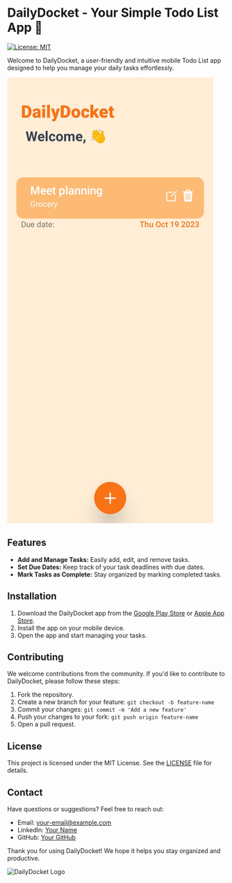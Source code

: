 # DailyDocket - Your Simple Todo List App 📝

[![License: MIT](https://img.shields.io/badge/License-MIT-blue.svg)](https://opensource.org/licenses/MIT)

Welcome to DailyDocket, a user-friendly and intuitive mobile Todo List app designed to help you manage your daily tasks effortlessly.

![DailyDocket App Screenshot](./assets/images/dailydocket.jpeg)

## Features

- **Add and Manage Tasks:** Easily add, edit, and remove tasks.
- **Set Due Dates:** Keep track of your task deadlines with due dates.
- **Mark Tasks as Complete:** Stay organized by marking completed tasks.

## Installation

1. Download the DailyDocket app from the [Google Play Store](#) or [Apple App Store](#).
2. Install the app on your mobile device.
3. Open the app and start managing your tasks.

## Contributing

We welcome contributions from the community. If you'd like to contribute to DailyDocket, please follow these steps:

1. Fork the repository.
2. Create a new branch for your feature: `git checkout -b feature-name`
3. Commit your changes: `git commit -m 'Add a new feature'`
4. Push your changes to your fork: `git push origin feature-name`
5. Open a pull request.

## License

This project is licensed under the MIT License. See the [LICENSE](LICENSE) file for details.

## Contact

Have questions or suggestions? Feel free to reach out:

- Email: your-email@example.com
- LinkedIn: [Your Name](https://www.linkedin.com/in/your-profile/)
- GitHub: [Your GitHub](https://github.com/your-username)

Thank you for using DailyDocket! We hope it helps you stay organized and productive.

![DailyDocket Logo](./assets/logo.png)
